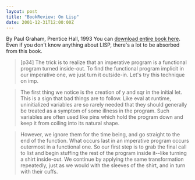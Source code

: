 ```yaml
---
layout: post
title: "BookReview: On Lisp"
date: 2001-12-31T12:00:00Z
---
```

By Paul Graham, Prentice Hall, 1993
 You can
[download entire book here](http://www.paulgraham.com/onlisp.html).  Even if you don't know anything about LISP, there's a lot
to be absorbed from this book.


> [p34]
> The trick is to realize that an imperative program is a functional
> program turned inside-out. To find the functional program implicit in
> our imperative one, we just turn it outside-in. Let's try this
> technique on imp.



> The first thing we notice is the creation of y and sqr in the
> initial let. This is a sign that bad things are to follow. Like eval
> at runtime, uninitialized variables are so rarely needed that they
> should generally be treated as a symptom of some illness in the
> program. Such variables are often used like pins which hold the 
> program down and keep it from coiling into its natural shape.



> However, we ignore them for the time being, and go straight to the
> end of the function. What occurs last in an imperative program occurs
> outermost in a functional one. So our first step is to grab the final
> call to list and begin stuffing the rest of the program inside
> it--like turning a shirt inside-out. We continue by applying the same
> transformation repeatedly, just as we would with the sleeves of the
> shirt, and in turn with their cuffs.
> 



